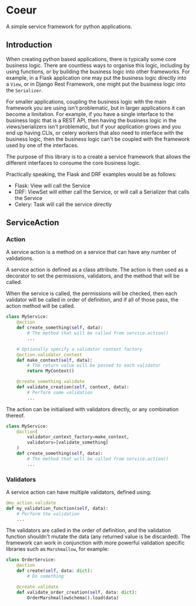 # Coeur
A simple service framework for python applications.

## Introduction
When creating python based applications, there is typically some core business logic. There are countless ways to organise this logic, including by using functions, or by building the business logic into other frameworks. For example, in a Flask application one may put the business logic directly into a `View`, or in Django Rest Framework, one might put the business logic into the `Serializer`.

For smaller applications, coupling the business logic with the main framework you are using isn't problematic, but in larger applications it can become a limitation. For example, if you have a single interface to the business logic that is a REST API, then having the business logic in the views/serializers isn't problematic, but if your application grows and you end up having CLIs, or celery workers that also need to interface with the business logic, then the business logic can't be coupled with the framework used by one of the interfaces.

The purpose of this library is to a create a service framework that allows the different interfaces to consume the core business logic.

Practically speaking, the Flask and DRF examples would be as follows:
- Flask: View will call the Service
- DRF: ViewSet will either call the Service, or will call a Serializer that calls the Service
- Celery: Task will call the service directly


## ServiceAction
### Action
A service action is a method on a service that can have any number of validations.

A service action is defined as a class attribute. The action is then used as a decorator to set the permissions, validators, and the method that will be called.

When the service is called, the permissions will be checked, then each validator will be called in order of definition, and if all of those pass, the action method will be called.

```python
class MyService:
    @action
    def create_something(self, data):
        # The method that will be called from service.action()
        ...

    # Optionally specify a validator context factory
    @action.validator_context
    def make_context(self, data):
        # The return value will be passed to each validator
        return MyContext()

    @create_something.validate
    def validate_creation(self, context, data):
        # Perform some validation
        ...
```
The action can be initialised with validators directly, or any combination thereof.
```python
class MyService:
    @action(
        validator_context_factory=make_context,
        validators=[validate_something]
    )
    def create_something(self, data):
        # The method that will be called from service.action()
        ...
```

### Validators
A service action can have multiple validators, defined using:
```python
@my_action.validate
def my_validation_function(self, data):
    # Perform the validation
    ...
```
The validators are called in the order of definition, and the validation function shouldn't mutate the data (any returned value is be discarded). The framework can work in conjunction with more powerful validation specific libraries such as `Marshmallow`, for example:
```python
class OrderService:
    @action
    def create(self, data: dict):
        # Do something

    @create.validate
    def validate_order_creation(self, data: dict):
        OrderMarshmallowSchema().load(data)
```

